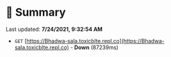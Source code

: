 # 📖 Summary
Last updated: **7/24/2021, 9:32:54 AM**

- `GET` [https://Bhadwa-sala.toxicblte.repl.co](https://Bhadwa-sala.toxicblte.repl.co) - **Down** (87239ms)
